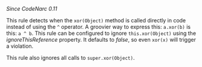 
*Since CodeNarc 0.11*

This rule detects when the `xor(Object)` method is called directly in code instead of using the
`^` operator. A groovier way to express this: `a.xor(b)` is this: `a ^ b`. This rule can be
configured to ignore `this.xor(Object)` using the *ignoreThisReference* property. It defaults to *false*, so
even `xor(x)` will trigger a violation.

This rule also ignores all calls to `super.xor(Object)`.
